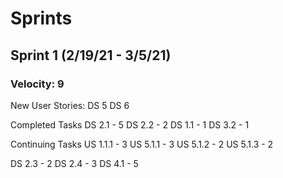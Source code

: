 # Sprints

## Sprint 1 (2/19/21 - 3/5/21)
### Velocity: 9
New User Stories:
DS 5
DS 6

Completed Tasks
DS 2.1 - 5
DS 2.2 - 2
DS 1.1 - 1
DS 3.2 - 1

Continuing Tasks
US 1.1.1 - 3
US 5.1.1 - 3
US 5.1.2 - 2
US 5.1.3 - 2

DS 2.3 - 2
DS 2.4 - 3
DS 4.1 - 5

